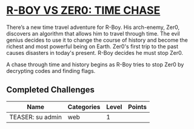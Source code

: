 # [R-BOY VS ZER0: TIME CHASE](https://ctftime.org/event/1131)

There’s a new time travel adventure for R-Boy. His arch-enemy, Zer0, discovers an algorithm that allows him to travel through time. The evil genius decides to use it to change the course of history and become the richest and most powerful being on Earth. Zer0's first trip to the past causes disasters in today's present. R-Boy decides he must stop Zer0.

A chase through time and history begins as R-Boy tries to stop Zer0 by decrypting codes and finding flags.

## Completed Challenges

| Name             | Categories | Level | Points |
| ---------------- | ---------- | ----- | ------ |
| TEASER: su admin | web        | 1     |        |
